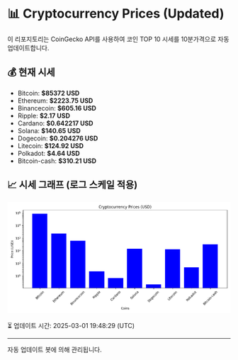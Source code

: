 
# 📊 Cryptocurrency Prices (Updated)

이 리포지토리는 CoinGecko API를 사용하여 코인 TOP 10 시세를 10분가격으로 자동 업데이트합니다.

## 💰 현재 시세
- Bitcoin: **$85372 USD**
- Ethereum: **$2223.75 USD**
- Binancecoin: **$605.16 USD**
- Ripple: **$2.17 USD**
- Cardano: **$0.642217 USD**
- Solana: **$140.65 USD**
- Dogecoin: **$0.204276 USD**
- Litecoin: **$124.92 USD**
- Polkadot: **$4.64 USD**
- Bitcoin-cash: **$310.21 USD**

## 📈 시세 그래프 (로그 스케일 적용)
![Crypto Prices](crypto_prices.png)

⏳ 업데이트 시간: 2025-03-01 19:48:29 (UTC)

---
자동 업데이트 봇에 의해 관리됩니다.
